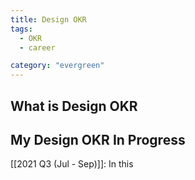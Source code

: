 ```yaml
---
title: Design OKR
tags:
  - OKR
  - career

category: "evergreen"
---
```


## What is Design OKR

## My Design OKR In Progress

[[2021 Q3 (Jul - Sep)]]: In this